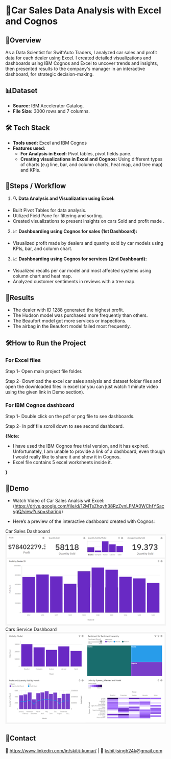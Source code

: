 
# 🏡Car Sales Data Analysis with Excel and Cognos



## 📄Overview
As a Data Scientist for SwiftAuto Traders, I analyzed car sales and profit data for each dealer using Excel. I created detailed visualizations and dashboards using IBM Cognos and Excel to uncover trends and insights, then presented results to the company's manager in an interactive dashboard, for strategic decision-making.
## 📊Dataset
- **Source:** IBM Accelerator Catalog.  
- **File Size:** 3000 rows and 7 columns.  
## 🛠️ Tech Stack
- **Tools used:** Excel and IBM Cognos
- **Features used:** 
  - **For Analysis in Excel:** Pivot tables, pivot fields pane.
  -  **Creating visualizations in Excel and Cognos:** Using different types of charts (e.g line, bar, and column charts, heat map, and tree map) and KPIs. 
## 🚀Steps / Workflow
1. 🔍 **Data Analysis and Visualization using Excel:** 
- Built Pivot Tables for data analysis.
- Utilized Field Pane for filtering and sorting.
- Created visualizations to present insights on cars Sold and profit made  .
2. 📈 **Dashboarding using Cognos for sales (1st Dashboard):**
- Visualized profit made by dealers and quanity sold by car models using KPIs, bar, and column chart.
3. 📈 **Dashboarding using Cognos for services (2nd Dashboard):**
- Visualized recalls per car model and most affected systems using column chart and heat map.
- Analyzed customer sentiments in reviews with a tree map.
## 🎯Results
- The dealer with ID 1288 generated the highest profit.
- The Hudson model was purchased more frequently than others.
- The Beaufort model got more services or inspections.
- The airbag in the Beaufort model failed most frequently.
## 🛠️How to Run the Project
### For Excel files
Step 1- Open main project file folder.

Step 2- Download the excel car sales analysis and dataset folder files and open the downloaded files in excel (or you can just watch 1 minute video using the given link in Demo section).


### For IBM Cognos dashboard
Step 1- Double click on the pdf or png file to see dashboards.

Step 2- In pdf file scroll down to see second dashboard.


**{Note:** 
- I have used the IBM Cognos free trial version, and it has expired. Unfortunately, I am unable to provide a link of a dashboard, even though I would really like to share it and show it in Cognos.
- Excel file contains 5 excel worksheets inside it.

**}**
## 🔗Demo
- Watch Video of Car Sales Analsis wit Excel: (https://drive.google.com/file/d/12MTsZhqvh38RzZvnLFMA0WChfYSacvgQ/view?usp=sharing)

- Here’s a preview of the interactive dashboard created with Cognos:

Car Sales Dashboard
![Car sales dashboard Screenshot](https://github.com/Skitij-Kumar/All-Data-Projects/blob/main/Car-Sales-Analysis-and-Visualization-Project/Main%20project%20files/Car%20sales%20dashboard%20Cognos%20Image.png)
Cars Service Dashboard
![Cars service](https://github.com/Skitij-Kumar/Car-Sales-Analysis-and-Visualization-Project/blob/main/Main%20project%20files/Cars%20service%20dashboard%20Cognos%20Image.png)


## 🤝Contact
💼 https://www.linkedin.com/in/skitij-kumar/ | 📧 kshitijsingh24k@gmail.com
